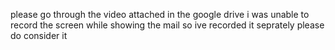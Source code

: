 please go through the video attached in the google drive i was unable to record the screen while showing the mail so ive recorded it seprately please do consider it
